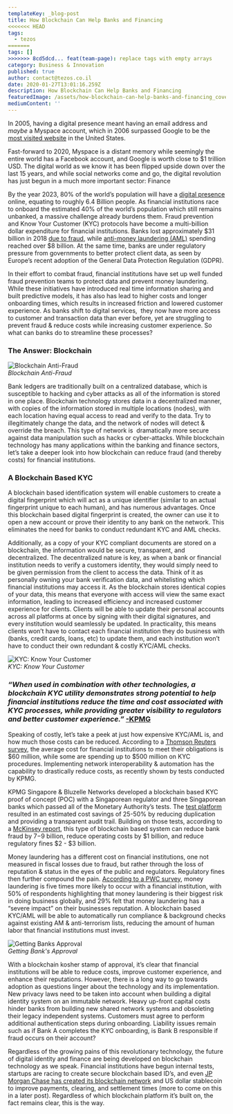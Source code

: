 ```yaml
---
templateKey: _blog-post
title: How Blockchain Can Help Banks and Financing
<<<<<<< HEAD
tags:
  - tezos
=======
tags: []
>>>>>>> 8cd5dcd... feat(team-page): replace tags with empty arrays
category: Business & Innovation
published: true
author: contact@tezos.co.il
date: 2020-01-27T13:01:16.259Z
description: How Blockchain Can Help Banks and Financing
featuredImage: /assets/how-blockchain-can-help-banks-and-financing_cover-300x90.png
mediumContent: ''
---
```


In 2005, having a digital presence meant having an email address and _maybe_ a Myspace account, which in 2006 surpassed Google to be the [most visited website](https://mashable.com/2006/07/11/myspace-americas-number-one/) in the United States.

Fast-forward to 2020, Myspace is a distant memory while seemingly the entire world has a Facebook account, and Google is worth close to $1 trillion USD. The digital world as we know it has been flipped upside down over the last 15 years, and while social networks come and go, the digital revolution has just begun in a much more important sector: Finance

By the year 2023, 80% of the world’s population will have a [digital presence](http://www3.weforum.org/docs/WEF_GAC15_Technological_Tipping_Points_report_2015.pdf#page=24) online, equating to roughly 6.4 Billion people. As financial institutions race to onboard the estimated 40% of the world’s population which still remains unbanked, a massive challenge already burdens them. Fraud prevention and Know Your Customer (KYC) protocols have become a multi-billion dollar expenditure for financial institutions. Banks lost approximately $31 billion in 2018 [due to fraud](https://www.mckinsey.com/industries/financial-services/our-insights/combating-payments-fraud-and-enhancing-customer-experience), while [anti-money laundering (AML)](https://www.mckinsey.com/industries/financial-services/our-insights/blockchain-and-retail-banking-making-the-connection) spending reached over \$8 billion. At the same time, banks are under regulatory pressure from governments to better protect client data, as seen by Europe’s recent adoption of the General Data Protection Regulation (GDPR).

In their effort to combat fraud, financial institutions have set up well funded fraud prevention teams to protect data and prevent money laundering. While these initiatives have introduced real time information sharing and built predictive models, it has also has lead to higher costs and longer onboarding times, which results in increased friction and lowered customer experience. As banks shift to digital services,  they now have more access to customer and transaction data than ever before, yet are struggling to prevent fraud & reduce costs while increasing customer experience. So what can banks do to streamline these processes?

### **The Answer: Blockchain**

![Blockchain Anti-Fraud](https://tezos.co.il/wp-content/uploads/2020/01/anti-fraud.jpeg)  
_Blockchain Anti-Fraud_

Bank ledgers are traditionally built on a centralized database, which is susceptible to hacking and cyber attacks as all of the information is stored in one place. Blockchain technology stores data in a decentralized manner, with copies of the information stored in multiple locations (nodes), with each location having equal access to read and verify to the data. Try to illegitimately change the data, and the network of nodes will detect & override the breach. This type of network is  dramatically more secure against data manipulation such as hacks or cyber-attacks. While blockchain technology has many applications within the banking and finance sectors, let’s take a deeper look into how blockchain can reduce fraud (and thereby costs) for financial institutions.

### **A Blockchain Based KYC**

A blockchain based identification system will enable customers to create a digital fingerprint which will act as a unique identifier (similar to an actual fingerprint unique to each human), and has numerous advantages. Once this blockchain based digital fingerprint is created, the owner can use it to open a new account or prove their identity to any bank on the network. This eliminates the need for banks to conduct redundant KYC and AML checks.</span>

Additionally, as a copy of your KYC compliant documents are stored on a blockchain, the information would be secure, transparent, and decentralized. The decentralized nature is key, as when a bank or financial institution needs to verify a customers identity, they would simply need to be given permission from the client to access the data. Think of it as personally owning your bank verification data, and whitelisting which financial institutions may access it. As the blockchain stores identical copies of your data, this means that everyone with access will view the same exact information, leading to increased efficiency and increased customer experience for clients. Clients will be able to update their personal accounts across all platforms at once by signing with their digital signatures, and every institution would seamlessly be updated. In practicality, this means clients won’t have to contact each financial institution they do business with (banks, credit cards, loans, etc) to update them, and each institution won’t have to conduct their own redundant & costly KYC/AML checks.

![KYC: Know Your Customer](https://tezos.co.il/wp-content/uploads/2020/01/hand-shake-meeting-300x196.jpg)  
_KYC: Know Your Customer_

### **_“When used in combination with other technologies, a blockchain KYC utility demonstrates strong potential to help financial institutions reduce the time and cost associated with KYC processes, while providing greater visibility to regulators and better customer experience.”_** [-KPMG](https://home.kpmg/xx/en/home/insights/2018/02/blockchain-kyc-utility-fs.html)

Speaking of costly, let’s take a peek at just how expensive KYC/AML is, and how much those costs can be reduced. According to a [Thomson Reuters survey](https://www.thomsonreuters.com/en/press-releases/2016/may/thomson-reuters-2016-know-your-customer-surveys.html), the average cost for financial institutions to meet their obligations is $60 million, while some are spending up to $500 million on KYC procedures. Implementing network interoperability & automation has the capability to drastically reduce costs, as recently shown by tests conducted by KPMG.

KPMG Singapore & Bluzelle Networks developed a blockchain based KYC proof of concept (POC) with a Singaporean regulator and three Singaporean banks which passed all of the Monetary Authority’s tests. The [test platform](https://assets.kpmg/content/dam/kpmg/xx/pdf/2018/03/kpmg-blockchain-kyc-utility.pdf) resulted in an estimated cost savings of 25-50% by reducing duplication and providing a transparent audit trail. Building on those tests, according to a [McKinsey report](https://www.mckinsey.com/industries/financial-services/our-insights/blockchain-and-retail-banking-making-the-connection), this type of blockchain based system can reduce bank fraud by $7-$9 billion, reduce operating costs by \$1 billion, and reduce regulatory fines \$2 - \$3 billion.</span>

Money laundering has a different cost on financial institutions, one not measured in fiscal losses due to fraud, but rather through the loss of reputation & status in the eyes of the public and regulators. Regulatory fines then further compound the pain. [According to a PWC survey](https://www.pwc.com/gx/en/financial-services/publications/assets/pwc-gecs-2014-threats-to-the-financial-services-sector.pdf), money laundering is five times more likely to occur with a financial institution, with 50% of respondents highlighting that money laundering is their biggest risk in doing business globally, and 29% felt that money laundering has a “severe impact” on their businesses reputation. A blockchain based KYC/AML will be able to automatically run compliance & background checks against existing AM & anti-terrorism lists, reducing the amount of human labor that financial institutions must invest.

![Getting Banks Approval](https://tezos.co.il/wp-content/uploads/2020/01/validation-1614001_1920-300x300.png)  
_Getting Bank's Approval_

With a blockchain kosher stamp of approval, it’s clear that financial institutions will be able to reduce costs, improve customer experience, and enhance their reputations. However, there is a long way to go towards adoption as questions linger about the technology and its implementation. New privacy laws need to be taken into account when building a digital identity system on an immutable network. Heavy up-front capital costs hinder banks from building new shared network systems and obsoleting their legacy independent systems. Customers must agree to perform additional authentication steps during onboarding. Liability issues remain such as if Bank A completes the KYC onboarding, is Bank B responsible if fraud occurs on their account?

Regardless of the growing pains of this revolutionary technology, the future of digital identity and finance are being developed on blockchain technology as we speak. Financial institutions have begun internal tests, startups are racing to create secure blockchain based ID’s, and even [JP Morgan Chase has created its blockchain network](https://finance.yahoo.com/news/j-p-morgans-blockchain-based-133044198.html?guccounter=1&guce_referrer=aHR0cHM6Ly93d3cuZ29vZ2xlLmNvbS8&guce_referrer_sig=AQAAAI3GVQbzXM4i5Zoh_LiUuNH6rJmz6bN5Clc5e56w6NWLxb8O9qrCfBBdGiXbfr1uBRSCLJlLENQ8W643ZXzO7s0iah1tHU-HXSpuLbzbD_EsynagU3Ed3L7qAVapJEur8f_0maK9tUl2mY7J8WL_RPDz_KFJoTfPuRsvv-qywPLB) and US dollar stablecoin to improve payments, clearing, and settlement times (more to come on this in a later post). Regardless of which blockchain platform it’s built on, the fact remains clear, this is the way.
